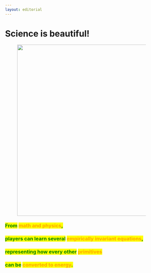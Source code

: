 ```yaml
---
layout: editorial
---
```


# Science is beautiful!

<figure><img src="../../../../../../.gitbook/assets/pexels-btgl-♡-12758907.jpg" alt="" width="563"><figcaption></figcaption></figure>

### <mark style="color:green;">From</mark> <mark style="color:orange;">math and physics</mark><mark style="color:green;">,</mark>&#x20;

### <mark style="color:green;">players can learn several</mark> <mark style="color:orange;">empirically invariant equations</mark><mark style="color:green;">,</mark>

### <mark style="color:green;">representing how every other</mark> <mark style="color:orange;">primitives</mark>&#x20;

### <mark style="color:green;">can be</mark> <mark style="color:orange;">converted to energy</mark><mark style="color:green;">.</mark>&#x20;
